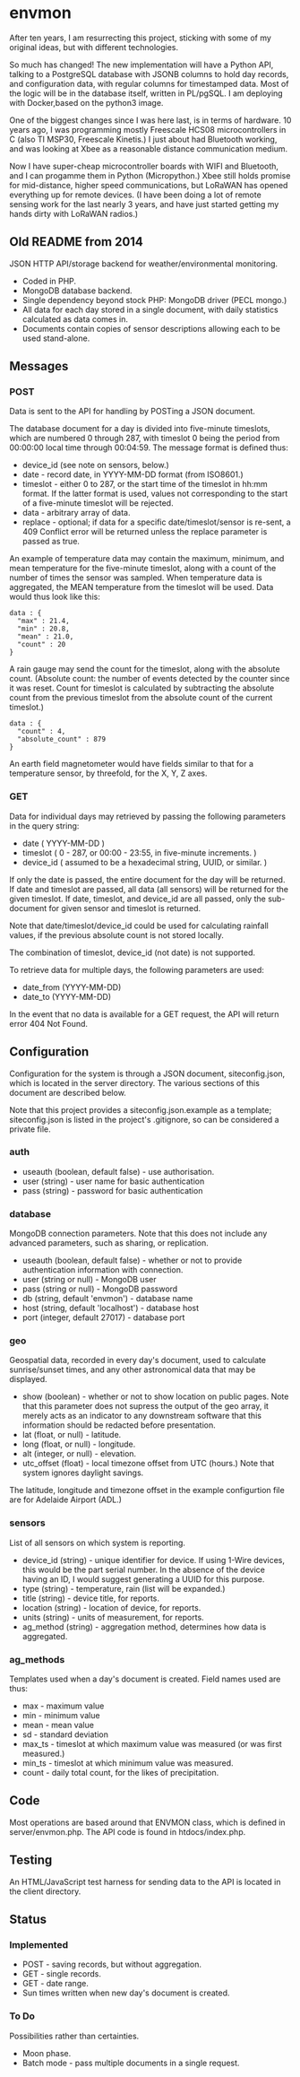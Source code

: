 envmon
======

After ten years, I am resurrecting this project, sticking with some of my original ideas, but with different technologies.

So much has changed! The new implementation will have a Python API, talking to a PostgreSQL database with JSONB columns to hold day records, and configuration data, with regular columns for timestamped data. Most of the logic will be in the database itself, written in PL/pgSQL. I am deploying with Docker,based on the python3 image.

One of the biggest changes since I was here last, is in terms of hardware. 10 years ago, I was programming mostly Freescale HCS08 microcontrollers in C (also TI MSP30, Freescale Kinetis.) I just about had Bluetooth working, and was looking at Xbee as a reasonable distance communication medium.

Now I have super-cheap microcontroller boards with WIFI and Bluetooth, and I can progamme them in Python (Micropython.) Xbee still holds promise for mid-distance, higher speed communications, but LoRaWAN has opened everything up for remote devices. (I have been doing a lot of remote sensing work for the last nearly 3 years, and have just started getting my hands dirty with LoRaWAN radios.)

## Old README from 2014

JSON HTTP API/storage backend for weather/environmental monitoring.

* Coded in PHP.
* MongoDB database backend.
* Single dependency beyond stock PHP: MongoDB driver (PECL mongo.)
* All data for each day stored in a single document, with daily statistics calculated as data comes in.
* Documents contain copies of sensor descriptions allowing each to be used stand-alone.

## Messages ##

### POST ###

Data is sent to the API for handling by POSTing a JSON document.

The database document for a day is divided into five-minute timeslots, which are numbered 0 through 287, with timeslot 0 being the period from 00:00:00 local time through 00:04:59. The message format is defined thus:

* device_id (see note on sensors, below.)
* date - record date, in YYYY-MM-DD format (from ISO8601.)
* timeslot - either 0 to 287, or the start time of the timeslot in hh:mm format. If the latter format is used, values not corresponding to the start of a five-minute timeslot will be rejected.
* data - arbitrary array of data. 
* replace - optional; if data for a specific date/timeslot/sensor is re-sent, a 409 Conflict error will be returned unless the replace parameter is passed as true.

An example of temperature data may contain the maximum, minimum, and mean temperature for the five-minute timeslot, along with a count of the number of times the sensor was sampled. When temperature data is aggregated, the MEAN temperature from the timeslot will be used. Data would thus look like this:

```
data : {
  "max" : 21.4,
  "min" : 20.8,
  "mean" : 21.0,
  "count" : 20
}
```

A rain gauge may send the count for the timeslot, along with the absolute count. (Absolute count: the number of events detected by the counter since it was reset. Count for timeslot is calculated by subtracting the absolute count from the previous timeslot from the absolute count of the current timeslot.)

```
data : {
  "count" : 4,
  "absolute_count" : 879
}
```

An earth field magnetometer would have fields similar to that for a temperature sensor, by threefold, for the X, Y, Z axes.

### GET ###

Data for individual days may retrieved by passing the following parameters in the query string:

* date ( YYYY-MM-DD )
* timeslot ( 0 - 287, or 00:00 - 23:55, in five-minute increments. )
* device_id ( assumed to be a hexadecimal string, UUID, or similar. )

If only the date is passed, the entire document for the day will be returned. If date and timeslot are passed, all data (all sensors) will be returned for the given timeslot. If date, timeslot, and device_id are all passed, only the sub-document for given sensor and timeslot is returned.

Note that date/timeslot/device_id could be used for calculating rainfall values, if the previous absolute count is not stored locally.

The combination of timeslot, device_id (not date) is not supported.

To retrieve data for multiple days, the following parameters are used:

* date_from (YYYY-MM-DD)
* date_to (YYYY-MM-DD)

In the event that no data is available for a GET request, the API will return error 404 Not Found.


## Configuration ##

Configuration for the system is through a JSON document, siteconfig.json, which is located in the server directory. The various sections of this document are described below.

Note that this project provides a siteconfig.json.example as a template; siteconfig.json is listed in the project's .gitignore, so can be considered a private file.

### auth ###

* useauth (boolean, default false) - use authorisation.
* user (string) - user name for basic authentication
* pass (string) - password for basic authentication

### database ###

MongoDB connection parameters. Note that this does not include any advanced parameters, such as sharing, or replication.

* useauth (boolean, default false) - whether or not to provide authentication information with connection.
* user (string or null) - MongoDB user
* pass (string or null) - MongoDB password
* db (string, default 'envmon') - database name
* host (string, default 'localhost') - database host
* port (integer, default 27017) - database port

### geo ###

Geospatial data, recorded in every day's document, used to calculate sunrise/sunset times, and any other astronomical data that may be displayed.

* show (boolean) - whether or not to show location on public pages. Note that this parameter does not supress the output of the geo array, it merely acts as an indicator to any downstream software that this information should be redacted before presentation.
* lat (float, or null) - latitude.
* long (float, or null) - longitude.
* alt (integer, or null) - elevation.
* utc_offset (float) - local timezone offset from UTC (hours.) Note that system ignores daylight savings.

The latitude, longitude and timezone offset in the example configurtion file are for Adelaide Airport (ADL.)

### sensors ###

List of all sensors on which system is reporting.

* device_id (string) - unique identifier for device. If using 1-Wire devices, this would be the part serial number. In the absence of the device having an ID, I would suggest generating a UUID for this purpose.
* type (string) - temperature, rain (list will be expanded.)
* title (string) - device title, for reports.
* location (string) - location of device, for reports.
* units (string) - units of measurement, for reports.
* ag_method (string) - aggregation method, determines how data is aggregated.

### ag_methods ###

Templates used when a day's document is created. Field names used are thus:

* max - maximum value
* min - minimum value
* mean - mean value
* sd - standard deviation
* max_ts - timeslot at which maximum value was measured (or was first measured.)
* min_ts - timeslot at which minimum value was measured.
* count - daily total count, for the likes of precipitation.

## Code ##

Most operations are based around that ENVMON class, which is defined in server/envmon.php.  The API code is found in htdocs/index.php.

## Testing ##

An HTML/JavaScript test harness for sending data to the API is located in the client directory.

## Status ##

### Implemented ###

* POST - saving records, but without aggregation.
* GET - single records.
* GET - date range.
* Sun times written when new day's document is created.

### To Do ###

Possibilities rather than certainties.

* Moon phase.
* Batch mode - pass multiple documents in a single request.



